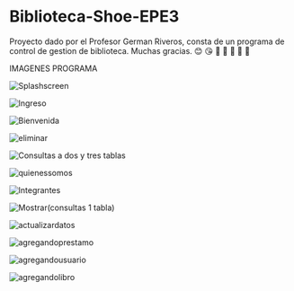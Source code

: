 # Biblioteca-Shoe-EPE3
Proyecto dado por el Profesor German Riveros, consta de un programa de control de gestion de biblioteca. Muchas gracias. :blush: :kissing_heart:
:bear: :bear: :bear: :bear: :bear: 

IMAGENES PROGRAMA



![Splashscreen](https://user-images.githubusercontent.com/51242137/60144670-4f6b6080-9791-11e9-9ff7-4745513b527c.PNG)


![Ingreso](https://user-images.githubusercontent.com/51242137/60144759-a5400880-9791-11e9-8556-d1b379b81e29.PNG)


![Bienvenida](https://user-images.githubusercontent.com/51242137/60144802-d7ea0100-9791-11e9-886d-71486544bf2d.PNG)


![eliminar](https://user-images.githubusercontent.com/52224264/60145356-c570c700-9793-11e9-8587-b57aecc00ca4.PNG)


![Consultas a dos y tres tablas](https://user-images.githubusercontent.com/52224264/60145434-ff41cd80-9793-11e9-80be-ed4aad7cbc4f.PNG)


![quienessomos](https://user-images.githubusercontent.com/52224264/60145465-1aacd880-9794-11e9-804e-2486063173d1.PNG)


![Integrantes](https://user-images.githubusercontent.com/52224264/60145518-49c34a00-9794-11e9-92e5-a7e194bf73b3.PNG)


![Mostrar(consultas 1 tabla)](https://user-images.githubusercontent.com/52224264/60145550-619ace00-9794-11e9-84b9-3744c2b9c37f.PNG)


![actualizardatos](https://user-images.githubusercontent.com/51242258/60148076-a8d98c80-979d-11e9-9deb-cf8371142c73.PNG)


![agregandoprestamo](https://user-images.githubusercontent.com/51242258/60148104-bf7fe380-979d-11e9-9ce6-a552590701da.PNG)


![agregandousuario](https://user-images.githubusercontent.com/51242258/60148122-db838500-979d-11e9-8bcd-bc69e6ba7ae3.PNG)


![agregandolibro](https://user-images.githubusercontent.com/51242258/60148150-f1914580-979d-11e9-8d24-7ef7d7b7c8d8.PNG)
